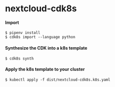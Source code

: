 # nextcloud-cdk8s
#### Import

```console
$ pipenv install
$ cdk8s import --language python
```

#### Synthesize the CDK into a k8s template
```console
$ cdk8s synth
```

#### Apply the k8s template to your cluster
```console
$ kubectl apply -f dist/nextcloud-cdk8s.k8s.yaml
```